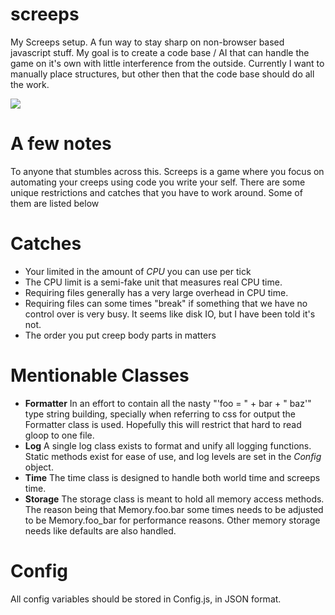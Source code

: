 # screeps
My Screeps setup. A fun way to stay sharp on non-browser based javascript stuff. My goal is to create a code base / AI that can handle the game on it's own with little interference from the outside. Currently I want to manually place structures, but other then that the code base should do all the work.


<a href="https://codeclimate.com/github/coteyr/screeps"><img src="https://codeclimate.com/github/coteyr/screeps/badges/gpa.svg" /></a>

# A few notes
To anyone that stumbles across this. Screeps is a game where you focus on automating your creeps using code you write your self. There are some unique restrictions and catches that you have to work around. Some of them are listed below

# Catches

  - Your limited in the amount of *CPU* you can use per tick
  - The CPU limit is a semi-fake unit that measures real CPU time.
  - Requiring files generally has a very large overhead in CPU time.
  - Requiring files can some times "break" if something that we have no control over is very busy. It seems like disk IO, but I have been told it's not.
  - The order you put creep body parts in matters

# Mentionable Classes

  - **Formatter** In an effort to contain all the nasty "'foo = " + bar + " baz'" type string building, specially when referring to css for output the Formatter class is used. Hopefully this will restrict that hard to read gloop to one file.
  - **Log** A single log class exists to format and unify all logging functions. Static methods exist for ease of use, and log levels are set in the *Config* object.
  - **Time** The time class is designed to handle both world time and screeps time.
  - **Storage** The storage class is meant to hold all memory access methods. The reason being that Memory.foo.bar some times needs to be adjusted to be Memory.foo_bar for performance reasons. Other memory storage needs like defaults are also handled.

# Config
All config variables should be stored in Config.js, in JSON format.
